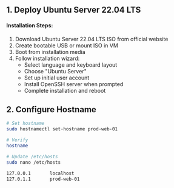 ## 1. Deploy Ubuntu Server 22.04 LTS

#### Installation Steps:
1. Download Ubuntu Server 22.04 LTS ISO from official website
2. Create bootable USB or mount ISO in VM
3. Boot from installation media
4. Follow installation wizard:
   - Select language and keyboard layout
   - Choose "Ubuntu Server" 
   - Set up initial user account
   - Install OpenSSH server when prompted
   - Complete installation and reboot
  

## 2. Configure Hostname

```bash
# Set hostname
sudo hostnamectl set-hostname prod-web-01

# Verify
hostname

# Update /etc/hosts
sudo nano /etc/hosts

127.0.0.1       localhost
127.0.1.1       prod-web-01
```
